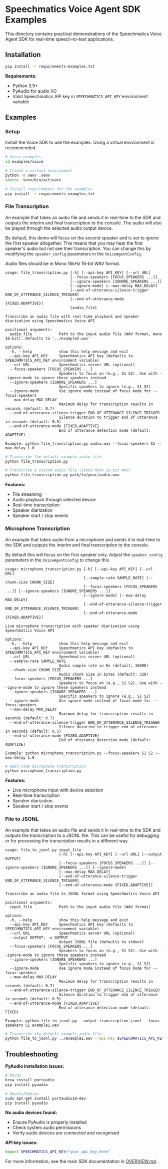 # Speechmatics Voice Agent SDK Examples

This directory contains practical demonstrations of the Speechmatics Voice Agent SDK for real-time speech-to-text applications.

## Installation

```bash
pip install -r requirements-examples.txt
```

**Requirements:**

- Python 3.9+
- PyAudio for audio I/O
- Valid Speechmatics API key in `SPEECHMATICS_API_KEY` environment variable

## Examples

### Setup

Install the Voice SDK to use the examples. Using a virtual environment is recommended.

```bash
# Voice examples
cd examples/voice

# Create a virtual environment
python -m venv .venv
source .venv/bin/activate

# Install requirements for the examples
pip install -r requirements-examples.txt
```

### File Transcription

An example that takes an audio file and sends it in real-time to the SDK and outputs the interim and final transcription to the console. The audio will also be played through the selected audio output device.

By default, this demo will focus on the second speaker and is set to ignore the first speaker altogether. This means that you may hear the first speaker's audio but not see their transcription. You can change this by modifying the `speaker_config` parameters in the `VoiceAgentConfig`.

Audio files should be in Mono 16kHz 16-bit WAV format.

```
usage: file_transcription.py [-h] [--api-key API_KEY] [--url URL]
                             [--focus-speakers [FOCUS_SPEAKERS ...]]
                             [--ignore-speakers [IGNORE_SPEAKERS ...]]
                             [--ignore-mode] [--max-delay MAX_DELAY]
                             [--end-of-utterance-silence-trigger END_OF_UTTERANCE_SILENCE_TRIGGER]
                             [--end-of-utterance-mode {FIXED,ADAPTIVE}]
                             [audio_file]

Transcribe an audio file with real-time playback and speaker diarisation using Speechmatics Voice API

positional arguments:
  audio_file            Path to the input audio file (WAV format, mono 16-bit). Defaults to '../example2.wav'

options:
  -h, --help            show this help message and exit
  --api-key API_KEY     Speechmatics API key (defaults to SPEECHMATICS_API_KEY environment variable)
  --url URL             Speechmatics server URL (optional)
  --focus-speakers [FOCUS_SPEAKERS ...]
                        Speakers to focus on (e.g., S1 S2). Use with --ignore-mode to ignore these speakers instead
  --ignore-speakers [IGNORE_SPEAKERS ...]
                        Specific speakers to ignore (e.g., S1 S2)
  --ignore-mode         Use ignore mode instead of focus mode for --focus-speakers
  --max-delay MAX_DELAY
                        Maximum delay for transcription results in seconds (default: 0.7)
  --end-of-utterance-silence-trigger END_OF_UTTERANCE_SILENCE_TRIGGER
                        Silence duration to trigger end of utterance in seconds (default: 0.5)
  --end-of-utterance-mode {FIXED,ADAPTIVE}
                        End of utterance detection mode (default: ADAPTIVE)

Example: python file_transcription.py audio.wav --focus-speakers S1 --max-delay 1.0
```

```bash
# Transcribe the default example audio file
python file_transcription.py

# Transcribe a custom audio file (16kHz Mono 16-bit WAV)
python file_transcription.py path/to/your/audio.wav
```

**Features:**

- File streaming
- Audio playback through selected device
- Real-time transcription
- Speaker diarization
- Speaker start / stop events

### Microphone Transcription

An example that takes audio from a microphone and sends it in real-time to the SDK and outputs the interim and final transcription to the console.

By default this will focus on the first speaker only. Adjust the `speaker_config` parameters in the `VoiceAgentConfig` to change this.

```
usage: microphone_transcription.py [-h] [--api-key API_KEY] [--url URL]
                                   [--sample-rate SAMPLE_RATE] [--chunk-size CHUNK_SIZE]
                                   [--focus-speakers [FOCUS_SPEAKERS ...]] [--ignore-speakers [IGNORE_SPEAKERS ...]]
                                   [--ignore-mode] [--max-delay MAX_DELAY]
                                   [--end-of-utterance-silence-trigger END_OF_UTTERANCE_SILENCE_TRIGGER]
                                   [--end-of-utterance-mode {FIXED,ADAPTIVE}]

Live microphone transcription with speaker diarisation using Speechmatics Voice API

options:
  -h, --help            show this help message and exit
  --api-key API_KEY     Speechmatics API key (defaults to SPEECHMATICS_API_KEY environment variable)
  --url URL             Speechmatics server URL (optional)
  --sample-rate SAMPLE_RATE
                        Audio sample rate in Hz (default: 16000)
  --chunk-size CHUNK_SIZE
                        Audio chunk size in bytes (default: 320)
  --focus-speakers [FOCUS_SPEAKERS ...]
                        Speakers to focus on (e.g., S1 S2). Use with --ignore-mode to ignore these speakers instead
  --ignore-speakers [IGNORE_SPEAKERS ...]
                        Specific speakers to ignore (e.g., S1 S2)
  --ignore-mode         Use ignore mode instead of focus mode for --focus-speakers
  --max-delay MAX_DELAY
                        Maximum delay for transcription results in seconds (default: 0.7)
  --end-of-utterance-silence-trigger END_OF_UTTERANCE_SILENCE_TRIGGER
                        Silence duration to trigger end of utterance in seconds (default: 0.5)
  --end-of-utterance-mode {FIXED,ADAPTIVE}
                        End of utterance detection mode (default: ADAPTIVE)

Example: python microphone_transcription.py --focus-speakers S1 S2 --max-delay 1.0
```

```bash
# Real-time microphone transcription
python microphone_transcription.py
```

**Features:**

- Live microphone input with device selection
- Real-time transcription
- Speaker diarization
- Speaker start / stop events

### File to JSONL

An example that takes an audio file and sends it in real-time to the SDK and outputs the transcription to a JSONL file. This can be useful for debugging or for processing the transcription results in a different way.

```
usage: file_to_jsonl.py input_file
                        [-h] [--api-key API_KEY] [--url URL] [--output OUTPUT]
                        [--focus-speakers [FOCUS_SPEAKERS ...]] [--ignore-speakers [IGNORE_SPEAKERS ...]] [--ignore-mode]
                        [--max-delay MAX_DELAY]
                        [--end-of-utterance-silence-trigger END_OF_UTTERANCE_SILENCE_TRIGGER]
                        [--end-of-utterance-mode {FIXED,ADAPTIVE}]

Transcribe an audio file to JSONL format using Speechmatics Voice API

positional arguments:
  input_file            Path to the input audio file (WAV format)

options:
  -h, --help            show this help message and exit
  --api-key API_KEY     Speechmatics API key (defaults to SPEECHMATICS_API_KEY environment variable)
  --url URL             Speechmatics server URL (optional)
  --output OUTPUT, -o OUTPUT
                        Output JSONL file (defaults to stdout)
  --focus-speakers [FOCUS_SPEAKERS ...]
                        Speakers to focus on (e.g., S1 S2). Use with --ignore-mode to ignore these speakers instead
  --ignore-speakers [IGNORE_SPEAKERS ...]
                        Specific speakers to ignore (e.g., S1 S2)
  --ignore-mode         Use ignore mode instead of focus mode for --focus-speakers
  --max-delay MAX_DELAY
                        Maximum delay for transcription results in seconds (default: 0.7)
  --end-of-utterance-silence-trigger END_OF_UTTERANCE_SILENCE_TRIGGER
                        Silence duration to trigger end of utterance in seconds (default: 0.5)
  --end-of-utterance-mode {FIXED,ADAPTIVE}
                        End of utterance detection mode (default: FIXED)

Example: python file_to_jsonl.py --output transcription.jsonl --focus-speakers S1 example1.wav
```

```bash
# Transcribe the default example audio file
python file_to_jsonl.py ../example1.wav --api-key $SPEECHMATICS_API_KEY
```

## Troubleshooting

**PyAudio installation issues:**

```bash
# macOS
brew install portaudio
pip install pyaudio

# Ubuntu/Debian
sudo apt-get install portaudio19-dev
pip install pyaudio
```

**No audio devices found:**

- Ensure PyAudio is properly installed
- Check system audio permissions
- Verify audio devices are connected and recognised

**API key issues:**

```bash
export SPEECHMATICS_API_KEY="your_api_key_here"
```

For more information, see the main SDK documentation in [OVERVIEW.md](../../OVERVIEW.md).
